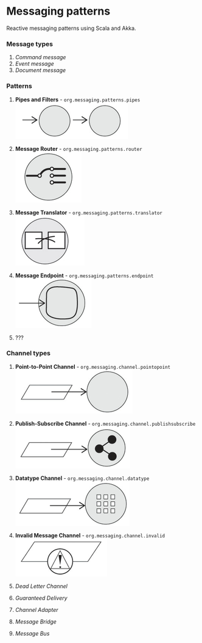 # Messaging patterns

Reactive messaging patterns using Scala and Akka.

### Message types
1. _Command message_
2. _Event message_
3. _Document message_

### Patterns
1. **Pipes and Filters** - `org.messaging.patterns.pipes`<br />
![Alt text](img/pipes_and_filters.png?raw=true)<br />

2. **Message Router** - `org.messaging.patterns.router`<br />
![Alt text](img/message_router.png?raw=true)<br />

3. **Message Translator** - `org.messaging.patterns.translator`<br />
![Alt text](img/message_translator.png?raw=true)<br />

4. **Message Endpoint** - `org.messaging.patterns.endpoint`<br />
![Alt text](img/message_endpoint.png?raw=true)<br />

5. ???

### Channel types
1. **Point-to-Point Channel** - `org.messaging.channel.pointopoint`<br />
![Alt text](img/point_to_point_channel.png?raw=true)<br />

2. **Publish-Subscribe Channel** - `org.messaging.channel.publishsubscribe`<br />
![Alt text](img/publish_subscribe_channel.png?raw=true)<br />

3. **Datatype Channel** - `org.messaging.channel.datatype`<br />
![Alt text](img/datatype_channel.png?raw=true)<br />

4. **Invalid Message Channel** - `org.messaging.channel.invalid`<br />
![Alt text](img/invalid_message_channel.png?raw=true)<br />

5. _Dead Letter Channel_
6. _Guaranteed Delivery_
7. _Channel Adapter_
8. _Message Bridge_
9. _Message Bus_
